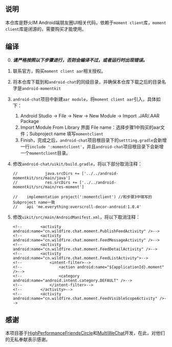 ## 说明

本仓库是野火IM Android端朋友圈UI相关代码，依赖于```moment client```库，```moment client```库是闭源的，需要购买才能使用。

## 编译
0. ***请严格按照以下步骤进行，否则会编译不过，或者运行时出现错误。***

1. 联系官方，购买```moment client aar```相关授权。

2. 将本仓库下载到和```android-chat```的同级目录，并确保本仓库下载之后的目录名字是```android-momentkit```

3. ```android-chat```项目中新建```aar module```，将```moment client aar```引入，具体如下：
   1. Android Studio -> File -> New -> New Module -> Import .JAR/.AAR Package 
   2. Import Module From Library 界面 File name：选择步骤1中购买的aar文件；Subproject name 填写```momentclient```
   3. Finish，完成之后，```android-chat```项目根目录下的```settting.gradle```会新增一行```include ':momentclient'```，并且```android-chat```项目根目录下会新增一个```momentclient```目录。

4. 修改```android-chat/uikit/build.gradle```，将以下部分取消注释：

      ```
      //            java.srcDirs += ['../../android-momentkit/src/main/java']
      //            res.srcDirs += ['../../android-momentkit/src/main/res-moment']
      
      //    implementation project(':momentclient') //和步骤3中填写的Subproject name一致
      //    api 'me.everything:overscroll-decor-android:1.0.4'
      ```

5. 修改```uikit/src/main/AndroidManifest.xml```，将以下取消注释：

      ```
      <!--        <activity android:name="cn.wildfire.chat.moment.PublishFeedActivity" />-->
      <!--        <activity android:name="cn.wildfire.chat.moment.FeedMessageActivity" />-->
      <!--        <activity android:name="cn.wildfire.chat.moment.FeedDetailActivity" />-->
      <!--        <activity android:name="cn.wildfire.chat.moment.FeedListActivity">-->
      <!--            <intent-filter>-->
      <!--                <action android:name="${applicationId}.moment" />-->
      <!--                <category android:name="android.intent.category.DEFAULT" />-->
      <!--            </intent-filter>-->
      <!--        </activity>-->
      <!--        <activity android:name="cn.wildfire.chat.moment.FeedVisibleScopeActivity" />-->
      
      ```

## 感谢

本项目基于[HighPerformanceFriendsCircle](https://github.com/Micrason/HighPerformanceFriendsCircle)和[MultiWeChat](https://github.com/MsPenghao/MultiWeChat)开发，在此，对他们的无私奉献表示感谢。
